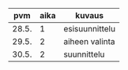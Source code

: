 | pvm | aika  | kuvaus  |
|---|---|---|
| 28.5. | 1 | esisuunnittelu | 
| 29.5. | 2 | aiheen valinta |
| 30.5. | 2 | suunnittelu |
